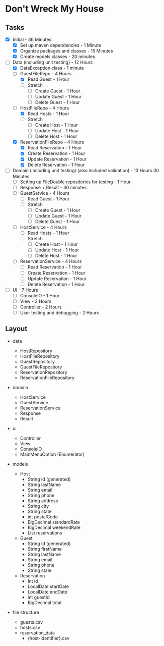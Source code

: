# Don't Wreck My House

## Tasks

- [x] Initial - 36 Minutes
    - [x] Set up maven dependencies - 1 Minute
    - [x] Organize packages and classes - 15 Minutes
    - [x] Create models classes - 20 minutes

- [ ] Data (including unit testing) - 12 Hours
    - [x] DataException class - 1 minute
    - [ ] GuestFileRepo - 4 Hours
        - [x] Read Guest - 1 Hour
        - [ ] Stretch
            - [ ] Create Guest - 1 Hour
            - [ ] Update Guest - 1 Hour
            - [ ] Delete Guest - 1 Hour 
    - [ ] HostFileRepo - 4 Hours
        - [x] Read Hosts - 1 Hour
        - [ ] Stretch
            - [ ] Create Host - 1 Hour
            - [ ] Update Host - 1 Hour
            - [ ] Delete Host - 1 Hour
    - [x] ReservationFileRepo - 4 Hours
        - [x] Read Reservation -  1 Hour
        - [x] Create Reservation - 1 Hour
        - [x] Update Reservation - 1 Hour
        - [x] Delete Reservation - 1 Hour
                
- [ ] Domain (including unit testing) (also included validation) - 13 Hours 30 Minutes
    - [ ] Setting up FileDouble repositories for testing - 1 Hour
    - [ ] Response + Result - 30 minutes    
    - [ ] GuestService - 4 Hours   
        - [ ] Read Guest - 1 Hour
        - [ ] Stretch
            - [ ] Create Guest - 1 Hour
            - [ ] Update Guest - 1 Hour
            - [ ] Delete Guest - 1 Hour     
    - [ ] HostService - 4 Hours   
        - [ ] Read Hosts - 1 Hour
        - [ ] Stretch
            - [ ] Create Host - 1 Hour
            - [ ] Update Host - 1 Hour
            - [ ] Delete Host - 1 Hour
    - [ ] ReservationService - 4 Hours
        - [ ] Read Reservation - 1 Hour
        - [ ] Create Reservation - 1 Hour
        - [ ] Update Reservation - 1 Hour
        - [ ] Delete Reservation - 1 Hour    
        
- [ ] UI - 7 Hours
    - [ ] ConsoleIO - 1 Hour
    - [ ] View - 2 Hours
    - [ ] Controller - 2 Hours
    - [ ] User testing and debugging - 2 Hours

## Layout
- data
    - HostRepository
    - HostFileRepository
    - GuestRepository
    - GuestFileRepository
    - ReservationRepository
    - ReservationFileRepository

- domain
    - HostService
    - GuestService
    - ReservationService
    - Response
    - Result

- ui
    - Controller
    - View
    - ConsoleIO
    - MainMenuOption (Enumerator)

- models
    - Host
        - String id (generated)
        - String lastName
        - String email
        - String phone
        - String address
        - String city
        - String state
        - int postalCode
        - BigDecimal standardRate
        - BigDecimal weekendRate
        - List<Reservation> reservations
    - Guest
        - String id (generated)
        - String firstName
        - String lastName
        - String email
        - String phone
        - String state
    - Reservation
        - Int id
        - LocalDate startDate
        - LocalDate endDate
        - int guestId
        - BigDecimal total

- file structure
    - guests.csv
    - hosts.csv
    - reservation_data
        - {host-identifier}.csv